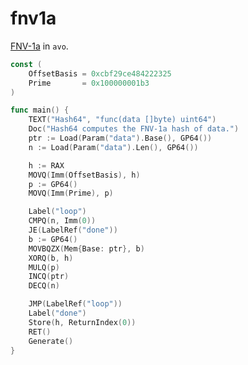 # fnv1a

[FNV-1a](https://en.wikipedia.org/wiki/Fowler%E2%80%93Noll%E2%80%93Vo_hash_function#FNV-1a_hash) in `avo`.

[embedmd]:# (asm.go /const/ $)
```go
const (
	OffsetBasis = 0xcbf29ce484222325
	Prime       = 0x100000001b3
)

func main() {
	TEXT("Hash64", "func(data []byte) uint64")
	Doc("Hash64 computes the FNV-1a hash of data.")
	ptr := Load(Param("data").Base(), GP64())
	n := Load(Param("data").Len(), GP64())

	h := RAX
	MOVQ(Imm(OffsetBasis), h)
	p := GP64()
	MOVQ(Imm(Prime), p)

	Label("loop")
	CMPQ(n, Imm(0))
	JE(LabelRef("done"))
	b := GP64()
	MOVBQZX(Mem{Base: ptr}, b)
	XORQ(b, h)
	MULQ(p)
	INCQ(ptr)
	DECQ(n)

	JMP(LabelRef("loop"))
	Label("done")
	Store(h, ReturnIndex(0))
	RET()
	Generate()
}
```
